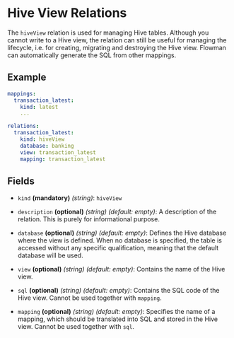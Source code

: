 # Hive View Relations

The `hiveView` relation is used for managing Hive tables. Although you cannot write to a Hive view, the relation can
still be useful for managing the lifecycle, i.e. for creating, migrating and destroying the Hive view. Flowman can
automatically generate the SQL from other mappings. 

## Example
```yaml
mappings:
  transaction_latest:
    kind: latest
    ...

relations:
  transaction_latest:
    kind: hiveView
    database: banking
    view: transaction_latest
    mapping: transaction_latest
```

## Fields
* `kind` **(mandatory)** *(string)*: `hiveView`

* `description` **(optional)** *(string)* *(default: empty)*:
 A description of the relation. This is purely for informational purpose.
 
* `database` **(optional)** *(string)* *(default: empty)*:
 Defines the Hive database where the view is defined. When no database is specified, the  table is accessed without
 any specific qualification, meaning that the default database will be used.

* `view` **(optional)** *(string)* *(default: empty)*:
 Contains the name of the Hive view.

* `sql` **(optional)** *(string)* *(default: empty)*:
 Contains the SQL code of the Hive view. Cannot be used together with `mapping`.

* `mapping` **(optional)** *(string)* *(default: empty)*:
 Specifies the name of a mapping, which should be translated into SQL and stored in the Hive view. Cannot be used
 together with `sql`.
  

